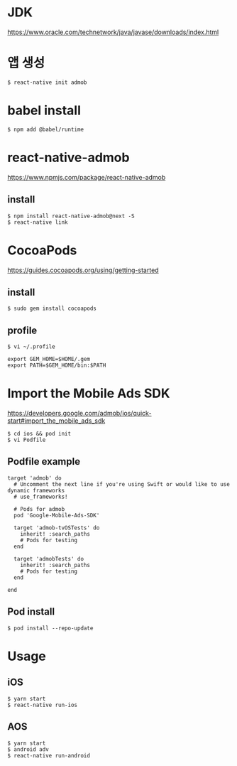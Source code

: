 # JDK
https://www.oracle.com/technetwork/java/javase/downloads/index.html

# 앱 생성
```
$ react-native init admob
```

# babel install
```
$ npm add @babel/runtime
```

# react-native-admob
https://www.npmjs.com/package/react-native-admob

## install
```
$ npm install react-native-admob@next -S
$ react-native link
```

# CocoaPods
https://guides.cocoapods.org/using/getting-started

## install
```
$ sudo gem install cocoapods
```

## profile
```
$ vi ~/.profile

export GEM_HOME=$HOME/.gem
export PATH=$GEM_HOME/bin:$PATH
```

# Import the Mobile Ads SDK
https://developers.google.com/admob/ios/quick-start#import_the_mobile_ads_sdk

```
$ cd ios && pod init
$ vi Podfile
```

## Podfile example
```
target 'admob' do
  # Uncomment the next line if you're using Swift or would like to use dynamic frameworks
  # use_frameworks!

  # Pods for admob
  pod 'Google-Mobile-Ads-SDK'

  target 'admob-tvOSTests' do
    inherit! :search_paths
    # Pods for testing
  end

  target 'admobTests' do
    inherit! :search_paths
    # Pods for testing
  end

end
```

## Pod install
```
$ pod install --repo-update
```

# Usage
## iOS
```
$ yarn start
$ react-native run-ios
```

## AOS
```
$ yarn start
$ android adv
$ react-native run-android
```
